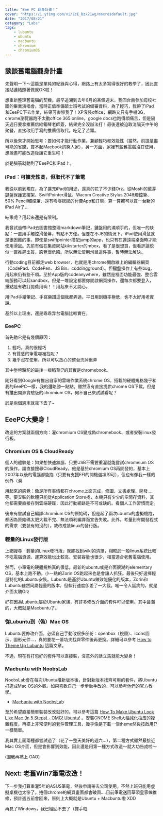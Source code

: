 ```yaml
---
title: "Eee PC 翻身計畫！"
cover: "https://i.ytimg.com/vi/ZcE_bzx21wg/maxresdefault.jpg"
date: "2017/08/21"
category: "Labs"
tags: 
    - lubuntu
    - ubuntu
    - macbuntu
    - chromium
    - chromiumOS
---
```


## 談談舊電腦翻身計畫


先聲明一下～這篇是單純的紀錄與心得，網路上有太多寫得很好的教學了，因此直接貼連結照著做就OK啦！

想重新整理舊電腦的契機，最早追溯到去年6月的某個週末，我回台南參加母校社團的畢業演唱會。當時正值準備碩士班考試的備審資料，為了輕巧，我帶了iPad和EeePC下去作業，結果可害慘我了！XP沒裝office，網路又只有手機3G，chrome瀏覽器跑不太動office 365 online，google docs也跑得頗痛苦，但是隔天週日要拿推薦信給鋼琴老師簽，結果完全沒辦法打！最後還被迫取消隔天中午的聚餐，直接改用手寫的推薦信取代，吃足了苦頭。

所以後來才開始思考：要如何才能行動作業，兼顧輕巧和效能性（當然，前提是盡可能的省錢，買不起Macbook的窮人家），另一方面，家裡有些舊電腦沒在使用，想說盡可能改造後讓它重生吧！

於是腦筋就動到了EeePC和iPad上。

### iPad：可擴充性高，但取代不了筆電
我從以前到現在，為了擴充iPad的用途，還真的花了不少錢Orz。從Moshi的藍芽鍵盤保護支撐架、SwiftPointer滑鼠、Wacom Creative Stylus 2048觸控筆、50% Pencil觸控筆、還有零零總總的付費App和訂閱，算一算都可以買一台新的iPad Air了...

結果呢？用起來還是有限制。

我曾試過帶iPad去圖書館整理markdown筆記，鍵盤用的滿順手的，但唯一的缺點：一直用手觸控滑螢幕，有點不方便。但要在不JB的情況下，iPad使用滑鼠就是很困難的事。即使是swiftpointer搭配jump的app，也只有在連遠端桌面時才能使用滑鼠。先前有個在集資網站kikstarter的mbox，看了是很想買，但看評論貌似一直推遲出貨，感覺很危險。所以無法使用滑鼠這件事，暫時無法解決。

行動coding目前都走web browser，也就是用chrome開啟線上的編輯器網頁（CodePad、CodePen、JS Bin、coddingground）。但鍵盤操作上有些bug，用起來仍有些不順。至於App版的codeanywhere，雖然是裡面功能最強、整合雲端服務可以起sandbox，但是一堆設定都要你開啟網頁操作，還每次都要登入，重點是有收訂閱費用啊！！用起來不太開心。

用iPad手繪筆記、手寫樂譜這個我都弄過，平日用到機率極低，也不太好用老實說。

基於以上理由，還是乖乖弄台電腦比較實在。

### EeePC
首先動它是有幾個原因：

1. 輕巧，真的很輕巧
2. 有質感的筆電哪裡找呢？
3. 幾乎沒在使用，所以可以放心的整台洗掉重弄

其中壓垮駱駝的最後一根稻草(?的其實是chromebook。

剛好看到Google有推出自家的雲端作業系統chrome OS，搭載的硬體規格幾乎和我的EeePC一樣，我的還略勝一點點。雖然沒有直接提供chrome OS下載，但是有推出開源實驗版的chromium OS，何不自己來試試看呢？

於是兩個週末就栽下去了~

## EeePC大變身！

改造的方案就兩個方向：灌chromium OS變成偽chromebook、或者安裝linux發行板。

### Chromium OS & CloudReady

個人的體驗是：如果想快速無腦、只要USB不需要重灌就能嘗試chromeium OS的操作，請直接搜尋CloudReady。他是基於chromium OS再開發的，基本上2007年以後的電腦都能跑（只要有支援EFI的開機選項即可），但也有像我一樣的例外（淚

用起來的感覺：像是所有事情都在chrome上面完成，修圖、文書處理、開發....等。要安裝的軟體只能從Application Store找，本機只有少少的空間存資料，其他都需要直接存到雲端硬碟，因此行動網路是不可或缺的。看個人工作習慣而定。

後來有嘗試自己編譯chromium OS的原始碼，但是起了兩次ubuntu的虛擬機跑，都因為原始碼太肥大載不完、無法順利編譯而宣告失敗。此外，考量到有開發程式的需求（要裝有的沒的），故改成裝linux的發行版。

### 輕量的Linux發行版

上網搜尋「輕量的Linux發行版」就能找到wiki的清單，相較於一般linux系統比較不吃電腦資源、運算效能也比較高、安裝容量也很少，相當適合老舊電腦使用。

然而，小筆電的硬體規格真的很低，最新的ubuntu或是介面很潮的elementary OS，基本上跑不動。小一點的Zorin OS跑起來也是會讓人抓狂。最後只好選擇輕量特化的Lubuntu安裝。Lubuntu是基於Ubuntu做效能優化的版本，Zorin和Lubuntu雖然同屬輕量的版本，但執行速度卻差了一大截。唯一令人詬病的，就是介面太醜Orz

好在因為Lubuntu屬於Ubuntu家族，有許多修改介面的套件可以使用。其中最潮的，大概就是Macbuntu了。

### 從Lubuntu到（偽）Mac OS

Lubuntu要修改介面，必須自己手動改很多部份：openbox（視窗）、icons圖示、圖形元件...，真的要花一番功夫找齊零件後再更換。詳細可以參考 [How to Theme Up Lubuntu](https://www.maketecheasier.com/theme-up-lubuntu/) 這篇文章。

不過，現在有打包好的套件可以直接裝，沒意外的話立馬就能大變身！

### Macbuntu with NoobsLab

NoobsLab會在每次Ubuntu推新版本後，針對新版本找齊可用的套件，將Ubuntu打造成Mac OS的外觀。如果喜歡自己一步步動手改的，可以參考他們的官方教學。
* [Macbuntu with NoobsLab](http://www.noobslab.com/2017/06/macbuntu-transformation-pack-ready-for.html)

至於希望直接簡單裝裝改改就好的，可以參考這篇 [How To Make Ubuntu Look Like Mac (In 5 Steps) - OMG! Ubuntu!](http://www.omgubuntu.co.uk/2017/03/make-ubuntu-look-like-mac-5-steps) 。安裝GNOME Shell大幅減化拉皮的複雜程度，再搭上非常便利的套件管理工具，幾乎像是下載一個theme然後按啟用(?一樣簡單。

我其實上面兩種都嘗試過了（花了一整天美好的週六...），第二種方式雖然最接近Mac OS介面，但是會影響到效能，因此還是用第一種方式改造～就大功告成啦～

(圖我再補上 OAO)

## Next: 老舊Win7筆電改造！

下一步我打算重灌5年的ASUS筆電，然後申請帶去公司使用。不然上班只能用虛擬桌機也太慘了，捲個chrome的網頁畫面都會破圖....目前筆電送回華碩皇家做維修，預計週五前會回來，原則上大概就是Ubuntu + Macbuntu啦 XDD

再見了Windows，我已經回不去了（揮手帕
